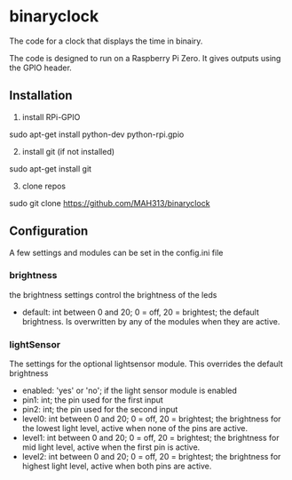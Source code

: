 # binaryclock

The code for a clock that displays the time in binairy.

The code is designed to run on a Raspberry Pi Zero. It gives outputs using the GPIO header.

## Installation
1. install RPi-GPIO

sudo apt-get install python-dev python-rpi.gpio

2. install git (if not installed)

sudo apt-get install git

3. clone repos

sudo git clone https://github.com/MAH313/binaryclock

## Configuration
A few settings and modules can be set in the config.ini file

### brightness

the brightness settings control the brightness of the leds

  * default: int between 0 and 20; 0 = off, 20 = brightest; the default brightness. Is overwritten by any of the modules when they are active.

### lightSensor

The settings for the optional lightsensor module. This overrides the default brightness

  * enabled: 'yes' or 'no'; if the light sensor module is enabled
  * pin1: int; the pin used for the first input
  * pin2: int; the pin used for the second input
  * level0: int between 0 and 20; 0 = off, 20 = brightest; the brightness for the lowest light level, active when none of the pins are active.
  * level1: int between 0 and 20; 0 = off, 20 = brightest; the brightness for mid light level, active when the first pin is active.
  * level2: int between 0 and 20; 0 = off, 20 = brightest; the brightness for highest light level, active when both pins are active.

